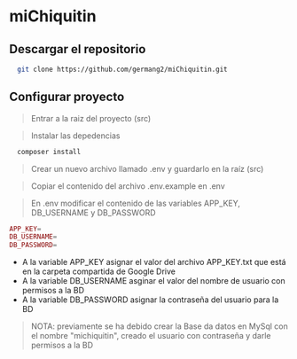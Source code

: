 # miChiquitin

## Descargar el repositorio
```bash
  git clone https://github.com/germang2/miChiquitin.git
```

## Configurar proyecto
> Entrar a la raiz del proyecto (src)

> Instalar las depedencias
```bash
  composer install
```
> Crear un nuevo archivo llamado .env y guardarlo en la raíz (src)

> Copiar el contenido del archivo .env.example en .env

> En .env modificar el contenido de las variables APP_KEY, DB_USERNAME y DB_PASSWORD 
```php
APP_KEY=
DB_USERNAME=
DB_PASSWORD=
```
* A la variable APP_KEY asignar el valor del archivo APP_KEY.txt que está en la carpeta compartida de Google Drive
* A la variable DB_USERNAME asginar el valor del nombre de usuario con permisos a la BD
* A la variable DB_PASSWORD asignar la contraseña del usuario para la BD
> NOTA: previamente se ha debido crear la Base da datos en MySql con el nombre "michiquitin", creado el usuario con contraseña y darle permisos a la BD
